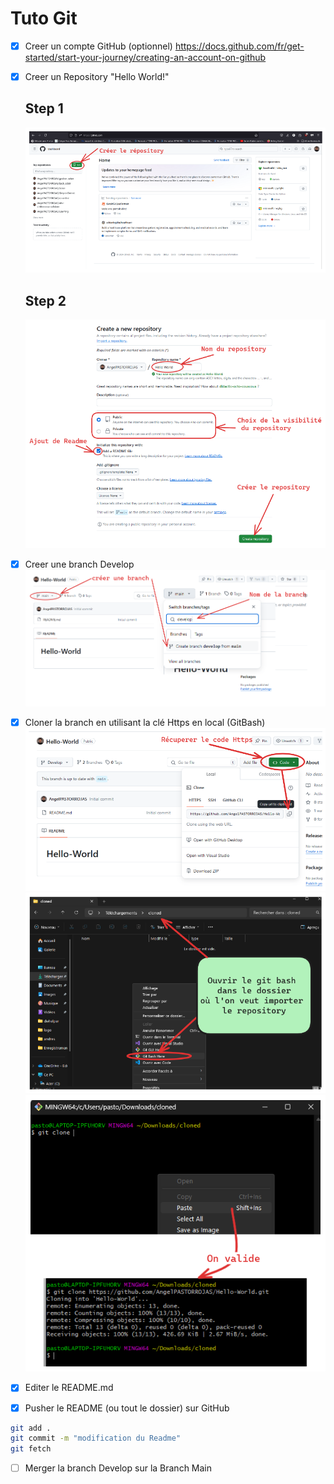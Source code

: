 # Tuto Git

- [x] Creer un compte GitHub (optionnel)
    https://docs.github.com/fr/get-started/start-your-journey/creating-an-account-on-github

- [x] Creer un Repository "Hello World!"
  ## Step 1
  ![1](img/creer-repo.png)
  ## Step 2
  ![2](img/option-repo.png)
- [x] Creer une branch Develop
  ![3](img/new-branch.png)
- [x] Cloner la branch en utilisant la clé Https en local (GitBash)
  ![4](img/save-https.png)
  ![4](img/open-dir.png)
  ![4](img/git-clone.png)
- [x] Editer le README.md
- [x] Pusher le README (ou tout le dossier) sur GitHub
```bash
git add .
git commit -m "modification du Readme"
git fetch
```
- [ ] Merger la branch Develop sur la Branch Main
